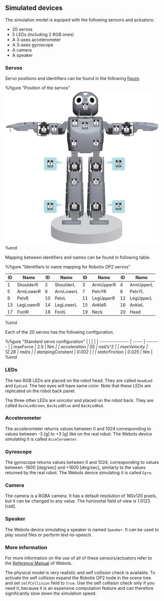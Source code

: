 ## Simulated devices

The simulation model is equiped with the following sensors and actuators:

- 20 servos
- 5 LEDs (including 2 RGB ones)
- A 3-axes accelerometer
- A 3-axes gyroscope
- A camera
- A speaker

### Servos

Servo positions and identifiers can be found in the following
[figure](#position-of-the-servos).

%figure "Position of the servos"
![robotis_op2_servo_map.png](images/robotis_op2_servo_map.png)
%end

Mapping between identifiers and names can be found in following table.

%figure "Identifiers to name mapping for Robotis OP2 servos"

| ID | Name      | ID | Name      | ID | Name      | ID | Name      |
| -- | --------- | -- | --------- | -- | --------- | -- | --------- |
| 1  | ShoulderR | 2  | ShoulderL | 3  | ArmUpperR | 4  | ArmUpperL |
| 5  | ArmLowerR | 6  | ArmLowerL | 7  | PelvYR    | 8  | PelvYL    |
| 9  | PelvR     | 10 | PelvL     | 11 | LegUpperR | 12 | LegUpperL |
| 13 | LegLowerR | 14 | LegLowerL | 15 | AnkleR    | 16 | AnkleL    |
| 17 | FootR     | 18 | FootL     | 19 | Neck      | 20 | Head      |

%end

Each of the 20 servos has the following configuration.

%figure "Standard servo configuration"
|                 |       |         |
| --------------- | ----- | ------- |
| maxForce        | 2.5   | N*m     |
| acceleration    | 55    | rad/s^2 |
| maxVelocity     | 12.26 | rad/s   |
| dampingConstant | 0.002 |         |
| staticFriction  | 0.025 | N*m     |
%end

### LEDs

The two RGB LEDs are placed on the robot head. They are called `HeadLed` and
`EyeLed`. The two eyes will have same color. Note that these LEDs are
replicated on the robot back panel.

The three other LEDs are unicolor and placed on the robot back.
They are called `BackLedGreen`, `BackLedBlue` and `BackLedRed`.

### Accelerometer

The accelerometer returns values between 0 and 1024 corresponding to values
between -3 [g] to +3 [g] like on the real robot.
The Webots device simulating it is called `Accelerometer`.

### Gyroscope

The gyroscope returns values between 0 and 1024, corresponding to values between
 -1600 [deg/sec] and +1600 [deg/sec], similarly to the values returned by the real robot.
The Webots device simulating it is called `Gyro`.

### Camera

The camera is a RGBA camera. It has a default resolution of 160x120 pixels, but it
can be changed to any value.
The horizontal field of view is 1.0123 [rad].

### Speaker

The Webots device simulating a speaker is named `Speaker`. It can be used to play sound files or perform
text-to-speech.

### More information

For more information on the use of all of these sensors/actuators refer to the
[Reference Manual](http://www.cyberbotics.com/reference) of Webots.

The physical model is very realistic and self collision check is available. To
activate the self collision expand the Robotis OP2 node in the scene tree and set
`selfCollision` field to `true`. Use the self collision check
only if you need it, because it is an expensive computation feature and can therefore
significantly slow down the simulation speed.
